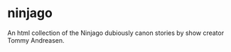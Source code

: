 # ninjago
An html collection of the Ninjago dubiously canon stories by show creator Tommy Andreasen.
